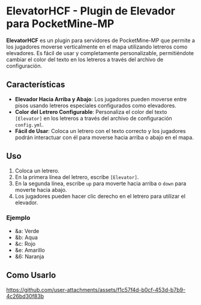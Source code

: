 # ElevatorHCF - Plugin de Elevador para PocketMine-MP

**ElevatorHCF** es un plugin para servidores de PocketMine-MP que permite a los jugadores moverse verticalmente en el mapa utilizando letreros como elevadores. Es fácil de usar y completamente personalizable, permitiéndote cambiar el color del texto en los letreros a través del archivo de configuración.

## Características

- **Elevador Hacia Arriba y Abajo**: Los jugadores pueden moverse entre pisos usando letreros especiales configurados como elevadores.
- **Color del Letrero Configurable**: Personaliza el color del texto `[Elevator]` en los letreros a través del archivo de configuración `config.yml`.
- **Fácil de Usar**: Coloca un letrero con el texto correcto y los jugadores podrán interactuar con él para moverse hacia arriba o abajo en el mapa.

## Uso

1. Coloca un letrero.
2. En la primera línea del letrero, escribe `[Elevator]`.
3. En la segunda línea, escribe `up` para moverte hacia arriba o `down` para moverte hacia abajo.
4. Los jugadores pueden hacer clic derecho en el letrero para utilizar el elevador.

### Ejemplo

- &a: Verde
- &b: Aqua
- &c: Rojo
- &e: Amarillo
- &6: Naranja

## Como Usarlo

https://github.com/user-attachments/assets/f1c57f4d-b0cf-453d-b7b9-4c26bd30f83b


